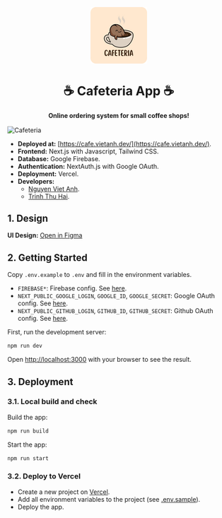<p align="center">
  <img alt="Cafeteria" style="width: 128px; max-width: 100%; height: auto;" src="./public/images/icons/icon-128x128.png"/>
  <h1 align="center">☕ Cafeteria App ☕</h1>
  <p align="center" style="font-weight: bold">Online ordering system for small coffee shops!</p>
</p>

<img align="center" alt="Cafeteria" style="max-width: 500px; height: auto;" src="https://github.com/vietanhdev/cafeteria/assets/18329471/a6c632f4-26ab-4aab-a75a-94b31bfa74f6"/>

- **Deployed at:** [https://cafe.vietanh.dev/](https://cafe.vietanh.dev/).
- **Frontend:** Next.js with Javascript, Tailwind CSS.
- **Database:** Google Firebase.
- **Authentication:** NextAuth.js with Google OAuth.
- **Deployment:** Vercel.
- **Developers:**
  - [Nguyen Viet Anh](https://github.com/vietanhdev).
  - [Trinh Thu Hai](https://github.com/haitt00).

## 1. Design

**UI Design:** [Open in Figma](https://www.figma.com/file/NWU9BqtgXH4WZmBuEWUlVH/Cafeteria?type=design&node-id=0%3A1&t=2CNfDxghbK04aOCP-1)

## 2. Getting Started

Copy `.env.example` to `.env` and fill in the environment variables.

- `FIREBASE*`: Firebase config. See [here](https://firebase.google.com/docs/web/setup#config-object).
- `NEXT_PUBLIC_GOOGLE_LOGIN`, `GOOGLE_ID`, `GOOGLE_SECRET`: Google OAuth config. See [here](https://next-auth.js.org/providers/google).
- `NEXT_PUBLIC_GITHUB_LOGIN`, `GITHUB_ID`, `GITHUB_SECRET`: Github OAuth config. See [here](https://next-auth.js.org/providers/github).

First, run the development server:

```bash
npm run dev
```

Open [http://localhost:3000](http://localhost:3000) with your browser to see the result.

## 3. Deployment

### 3.1. Local build and check

Build the app:

```bash
npm run build
```

Start the app:

```bash
npm run start
```

### 3.2. Deploy to Vercel

- Create a new project on [Vercel](https://vercel.com/).
- Add all environment variables to the project (see [.env.sample](.env.sample)).
- Deploy the app.
